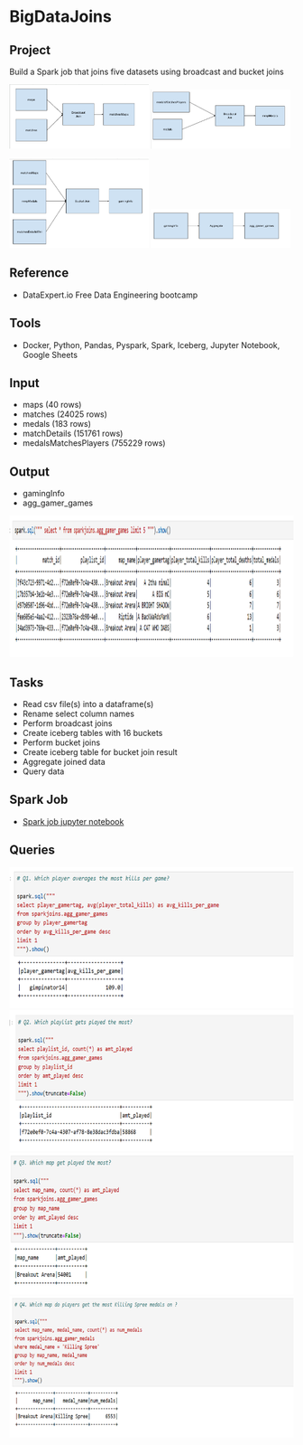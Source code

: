 # BigDataJoins

## Project
Build a Spark job that joins five datasets using broadcast and bucket joins

<p float="left">
<img src="https://github.com/Sarah269/bug-free-octo-sniffle/blob/main/BigDataJoins/BigDataJoins1.png" width="49%">
<img src="https://github.com/Sarah269/bug-free-octo-sniffle/blob/main/BigDataJoins/BigDataJoins2.png" width="49%">
</p>
<p float="left">
<img src="https://github.com/Sarah269/bug-free-octo-sniffle/blob/main/BigDataJoins/BigDataJoins3.png" width="49%">
<img src="https://github.com/Sarah269/bug-free-octo-sniffle/blob/main/BigDataJoins/BigDataJoins4.png" width="49%">
</p>

## Reference
- DataExpert.io Free Data Engineering bootcamp

## Tools
- Docker, Python, Pandas, Pyspark, Spark, Iceberg, Jupyter Notebook, Google Sheets

## Input
- maps (40 rows)
- matches (24025 rows)
- medals (183 rows)
- matchDetails (151761 rows)
- medalsMatchesPlayers (755229 rows)

## Output
- gamingInfo
- agg_gamer_games

<img src="https://github.com/Sarah269/bug-free-octo-sniffle/blob/main/BigDataJoins/Aggregated_gamer_games.png" height=250>

## Tasks
- Read csv file(s) into a dataframe(s)
- Rename select column names
- Perform broadcast joins
- Create iceberg tables with 16 buckets
- Perform bucket joins
- Create iceberg table for bucket join result
- Aggregate joined data
- Query data

## Spark Job
- [Spark job jupyter notebook](https://github.com/Sarah269/bug-free-octo-sniffle/blob/main/BigDataJoins/Spark_Joins.ipynb)
  
## Queries

<img src="https://github.com/Sarah269/bug-free-octo-sniffle/blob/main/BigDataJoins/Q1_Most_kills_per_game.png" height=250>

<img src="https://github.com/Sarah269/bug-free-octo-sniffle/blob/main/BigDataJoins/Q2_playlist_most_played.png" height=250>

<img src="https://github.com/Sarah269/bug-free-octo-sniffle/blob/main/BigDataJoins/Q3_map_played_most.png" height=250>

<img src="https://github.com/Sarah269/bug-free-octo-sniffle/blob/main/BigDataJoins/Q4_map_most_killingspree_medals.png" height=250>

  



